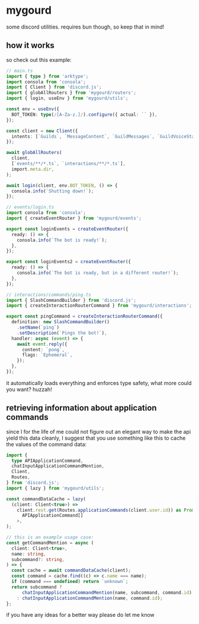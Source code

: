 # mygourd

some discord utilities. requires bun though, so keep that in mind!

## how it works

so check out this example:

```ts
// main.ts
import { type } from 'arktype';
import consola from 'consola';
import { Client } from 'discord.js';
import { globAllRouters } from 'mygourd/routers';
import { login, useEnv } from 'mygourd/utils';

const env = useEnv({
  BOT_TOKEN: type(/[A-Za-z.]/).configure({ actual: `` }),
});

const client = new Client({
  intents: [`Guilds`, `MessageContent`, `GuildMessages`, `GuildVoiceStates`],
});

await globAllRouters(
  client,
  [`events/**/*.ts`, `interactions/**/*.ts`],
  import.meta.dir,
);

await login(client, env.BOT_TOKEN, () => {
  consola.info(`Shutting down!`);
});

// events/login.ts
import consola from 'consola';
import { createEventRouter } from 'mygourd/events';

export const loginEvents = createEventRouter({
  ready: () => {
    consola.info(`The bot is ready!`);
  },
});

export const loginEvents2 = createEventRouter({
  ready: () => {
    consola.info(`The bot is ready, but in a different router!`);
  },
});

// interactions/commands/ping.ts
import { SlashCommandBuilder } from 'discord.js';
import { createInteractionRouterCommand } from 'mygourd/interactions';

export const pingCommand = createInteractionRouterCommand({
  definition: new SlashCommandBuilder()
    .setName(`ping`)
    .setDescription(`Pings the bot!`),
  handler: async (event) => {
    await event.reply({
      content: `pong`,
      flags: `Ephemeral`,
    });
  },
});
```

it automatically loads everything and enforces type safety, what more could you want? huzzah!

## retrieving information about application commands

since I for the life of me could not figure out an elegant way to make the api yield this data cleanly,
I suggest that you use something like this to cache the values of the command data:

```ts
import {
  type APIApplicationCommand,
  chatInputApplicationCommandMention,
  Client,
  Routes,
} from 'discord.js';
import { lazy } from 'mygourd/utils';

const commandDataCache = lazy(
  (client: Client<true>) =>
    client.rest.get(Routes.applicationCommands(client.user.id)) as Promise<
      APIApplicationCommand[]
    >,
);

// this is an example usage case:
const getCommandMention = async (
  client: Client<true>,
  name: string,
  subcommand?: string,
) => {
  const cache = await commandDataCache(client);
  const command = cache.find((c) => c.name === name);
  if (command === undefined) return `unknown`;
  return subcommand ?
      chatInputApplicationCommandMention(name, subcommand, command.id)
    : chatInputApplicationCommandMention(name, command.id);
};
```

if you have any ideas for a better way please do let me know
